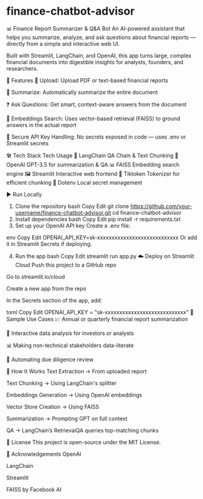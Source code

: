 # finance-chatbot-advisor
📊 Finance Report Summarizer & Q&A Bot
An AI-powered assistant that helps you summarize, analyze, and ask questions about financial reports — directly from a simple and interactive web UI.

Built with Streamlit, LangChain, and OpenAI, this app turns large, complex financial documents into digestible insights for analysts, founders, and researchers.


🚀 Features
📁 Upload: Upload PDF or text-based financial reports

🧠 Summarize: Automatically summarize the entire document

❓ Ask Questions: Get smart, context-aware answers from the document

🧾 Embeddings Search: Uses vector-based retrieval (FAISS) to ground answers in the actual report

🔐 Secure API Key Handling: No secrets exposed in code — uses .env or Streamlit secrets

🛠️ Tech Stack
Tech	Usage
🧠 LangChain	QA Chain & Text Chunking
🦜 OpenAI	GPT-3.5 for summarization & QA
📊 FAISS	Embedding search engine
🖼️ Streamlit	Interactive web frontend
🧬 Tiktoken	Tokenizer for efficient chunking
🔐 Dotenv	Local secret management


▶️ Run Locally
1. Clone the repository
bash
Copy
Edit
git clone https://github.com/your-username/finance-chatbot-advisor.git
cd finance-chatbot-advisor
2. Install dependencies
bash
Copy
Edit
pip install -r requirements.txt
3. Set up your OpenAI API key
Create a .env file:

env
Copy
Edit
OPENAI_API_KEY=sk-xxxxxxxxxxxxxxxxxxxxxxxxxxxx
Or add it in Streamlit Secrets if deploying.

4. Run the app
bash
Copy
Edit
streamlit run app.py
☁️ Deploy on Streamlit Cloud
Push this project to a GitHub repo

Go to streamlit.io/cloud

Create a new app from the repo

In the Secrets section of the app, add:

toml
Copy
Edit
OPENAI_API_KEY = "sk-xxxxxxxxxxxxxxxxxxxxxxxxxxxx"
📌 Sample Use Cases
📈 Annual or quarterly financial report summarization

💬 Interactive data analysis for investors or analysts

📊 Making non-technical stakeholders data-literate

🧾 Automating due diligence review

🧠 How It Works
Text Extraction → From uploaded report

Text Chunking → Using LangChain's splitter

Embeddings Generation → Using OpenAI embeddings

Vector Store Creation → Using FAISS

Summarization → Prompting GPT on full context

QA → LangChain’s RetrievalQA queries top-matching chunks

📃 License
This project is open-source under the MIT License.

🙌 Acknowledgements
OpenAI

LangChain

Streamlit

FAISS by Facebook AI
